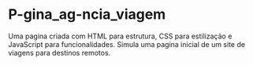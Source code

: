 # P-gina_ag-ncia_viagem
Uma pagina criada com HTML para estrutura, CSS para estilização e JavaScript para funcionalidades. Simula uma pagina inicial de um site de viagens para destinos remotos.
